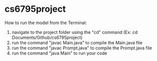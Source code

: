# cs6795project
How to run the model from the Terminal:
1. navigate to the project folder using the "cd" command (Ex: cd Documents/Github/cs6795project)
2. run the command "javac Main.java" to compile the Main.java file
3. run the command "javac Prompt.java" to compile the Prompt.java file
4. run the command "java Main" to run your code
